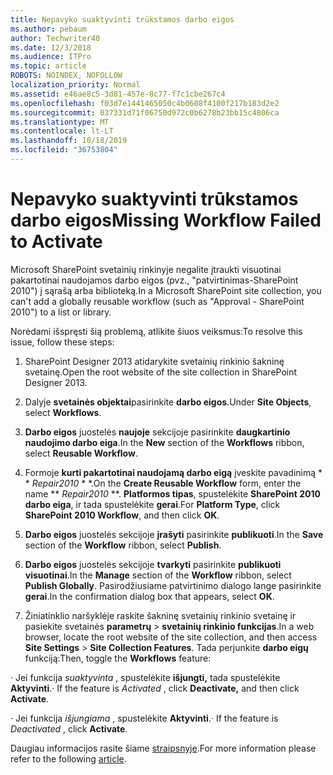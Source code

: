 ```yaml
---
title: Nepavyko suaktyvinti trūkstamos darbo eigos
ms.author: pebaum
author: Techwriter40
ms.date: 12/3/2018
ms.audience: ITPro
ms.topic: article
ROBOTS: NOINDEX, NOFOLLOW
localization_priority: Normal
ms.assetid: e46ae8c5-3d81-457e-8c77-f7c1cbe267c4
ms.openlocfilehash: f03d7e1441465050c4b0608f4100f217b183d2e2
ms.sourcegitcommit: 037331d71f06750d972c0b6278b23bb15c4806ca
ms.translationtype: MT
ms.contentlocale: lt-LT
ms.lasthandoff: 10/18/2019
ms.locfileid: "36753804"
---
```

# <a name="missing-workflow-failed-to-activate"></a><span data-ttu-id="e5398-102">Nepavyko suaktyvinti trūkstamos darbo eigos</span><span class="sxs-lookup"><span data-stu-id="e5398-102">Missing Workflow Failed to Activate</span></span>

<span data-ttu-id="e5398-103">Microsoft SharePoint svetainių rinkinyje negalite įtraukti visuotinai pakartotinai naudojamos darbo eigos (pvz., "patvirtinimas-SharePoint 2010") į sąrašą arba biblioteką.</span><span class="sxs-lookup"><span data-stu-id="e5398-103">In a Microsoft SharePoint site collection, you can't add a globally reusable workflow (such as "Approval - SharePoint 2010") to a list or library.</span></span>
  
<span data-ttu-id="e5398-104">Norėdami išspręsti šią problemą, atlikite šiuos veiksmus:</span><span class="sxs-lookup"><span data-stu-id="e5398-104">To resolve this issue, follow these steps:</span></span> 
  
1. <span data-ttu-id="e5398-105">SharePoint Designer 2013 atidarykite svetainių rinkinio šakninę svetainę.</span><span class="sxs-lookup"><span data-stu-id="e5398-105">Open the root website of the site collection in SharePoint Designer 2013.</span></span>
  
2. <span data-ttu-id="e5398-106">Dalyje **svetainės objektai**pasirinkite **darbo eigos**.</span><span class="sxs-lookup"><span data-stu-id="e5398-106">Under **Site Objects**, select **Workflows**.</span></span> 
  
3. <span data-ttu-id="e5398-107">**Darbo eigos** juostelės **naujoje** sekcijoje pasirinkite **daugkartinio naudojimo darbo eiga**.</span><span class="sxs-lookup"><span data-stu-id="e5398-107">In the **New** section of the **Workflows** ribbon, select **Reusable Workflow**.</span></span> 
  
4. <span data-ttu-id="e5398-108">Formoje **kurti pakartotinai naudojamą darbo eigą** įveskite pavadinimą \* \* *Repair2010* \* \*.</span><span class="sxs-lookup"><span data-stu-id="e5398-108">On the **Create Reusable Workflow** form, enter the name \*\* *Repair2010* \*\*.</span></span> <span data-ttu-id="e5398-109">**Platformos tipas**, spustelėkite **SharePoint 2010 darbo eiga**, ir tada spustelėkite **gerai**.</span><span class="sxs-lookup"><span data-stu-id="e5398-109">For **Platform Type**, click **SharePoint 2010 Workflow**, and then click **OK**.</span></span> 
  
1. <span data-ttu-id="e5398-110">**Darbo eigos** juostelės sekcijoje **įrašyti** pasirinkite **publikuoti**.</span><span class="sxs-lookup"><span data-stu-id="e5398-110">In the **Save** section of the **Workflow** ribbon, select **Publish**.</span></span> 
  
2. <span data-ttu-id="e5398-111">**Darbo eigos** juostelės sekcijoje **tvarkyti** pasirinkite **publikuoti visuotinai**.</span><span class="sxs-lookup"><span data-stu-id="e5398-111">In the **Manage** section of the **Workflow** ribbon, select **Publish Globally**.</span></span> <span data-ttu-id="e5398-112">Pasirodžiusiame patvirtinimo dialogo lange pasirinkite **gerai**.</span><span class="sxs-lookup"><span data-stu-id="e5398-112">In the confirmation dialog box that appears, select **OK**.</span></span> 
  
3. <span data-ttu-id="e5398-113">Žiniatinklio naršyklėje raskite šakninę svetainių rinkinio svetainę ir pasiekite svetainės **parametrų** \> **svetainių rinkinio funkcijas**.</span><span class="sxs-lookup"><span data-stu-id="e5398-113">In a web browser, locate the root website of the site collection, and then access **Site Settings** \> **Site Collection Features**.</span></span> <span data-ttu-id="e5398-114">Tada perjunkite **darbo eigų** funkciją:</span><span class="sxs-lookup"><span data-stu-id="e5398-114">Then, toggle the **Workflows** feature:</span></span> 
  
<span data-ttu-id="e5398-115">· Jei funkcija *suaktyvinta* , spustelėkite **išjungti,** tada spustelėkite **Aktyvinti**.</span><span class="sxs-lookup"><span data-stu-id="e5398-115">· If the feature is  *Activated*  , click **Deactivate,** and then click **Activate**.</span></span> 
  
<span data-ttu-id="e5398-116">· Jei funkcija *išjungiama* , spustelėkite **Aktyvinti**.</span><span class="sxs-lookup"><span data-stu-id="e5398-116">· If the feature is  *Deactivated*  , click **Activate**.</span></span> 
  
<span data-ttu-id="e5398-117">Daugiau informacijos rasite šiame [straipsnyje](https://go.microsoft.com/fwlink/?linkid=2047770&amp;clcid=0x409).</span><span class="sxs-lookup"><span data-stu-id="e5398-117">For more information please refer to the following [article](https://go.microsoft.com/fwlink/?linkid=2047770&amp;clcid=0x409).</span></span>
  

